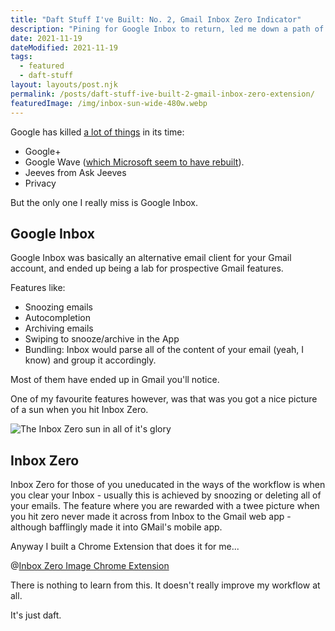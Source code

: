 ```yaml
---
title: "Daft Stuff I've Built: No. 2, Gmail Inbox Zero Indicator"
description: "Pining for Google Inbox to return, led me down a path of Chrome Extensions and Gmail's crazy markup..."
date: 2021-11-19
dateModified: 2021-11-19
tags:
  - featured
  - daft-stuff
layout: layouts/post.njk
permalink: /posts/daft-stuff-ive-built-2-gmail-inbox-zero-extension/
featuredImage: /img/inbox-sun-wide-480w.webp
---
```

Google has killed [a lot of things](https://killedbygoogle.com/) in its time:

- Google+
- Google Wave ([which Microsoft seem to have rebuilt](https://techcrunch.com/2021/11/02/microsoft-launches-google-wave/)).
- Jeeves from Ask Jeeves
- Privacy

But the only one I really miss is Google Inbox.

## Google Inbox

Google Inbox was basically an alternative email client for your Gmail account, and ended up being a lab for prospective Gmail features.

Features like:
- Snoozing emails
- Autocompletion
- Archiving emails
- Swiping to snooze/archive in the App
- Bundling: Inbox would parse all of the content of your email (yeah, I know) and group it accordingly.

Most of them have ended up in Gmail you'll notice.

One of my favourite features however, was that was you got a nice picture of a sun when you hit Inbox Zero. 

![The Inbox Zero sun in all of it's glory](https://cfergo.s3.eu-west-1.amazonaws.com/inbox-sun-wide.png "The inbox zero sun")

## Inbox Zero

Inbox Zero for those of you uneducated in the ways of the workflow is when you clear your Inbox - usually this is achieved by snoozing or deleting all of your emails. The feature where you are rewarded with a twee picture when you hit zero never made it across from Inbox to the Gmail web app - although bafflingly made it into GMail's mobile app.

Anyway I built a Chrome Extension that does it for me...

@[Inbox Zero Image Chrome Extension](inbox-zero)

There is nothing to learn from this. It doesn't really improve my workflow at all.

It's just daft.